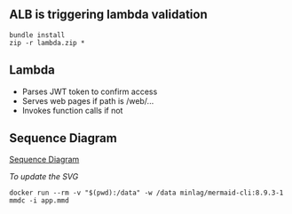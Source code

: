 ## ALB is triggering lambda validation

```
bundle install
zip -r lambda.zip *
```

## Lambda

- Parses JWT token to confirm access
- Serves web pages if path is /web/...
- Invokes function calls if not

## Sequence Diagram

[Sequence Diagram](https://raw.githubusercontent.com/terrywbrady/cognito-js-app/main/alb-intercept/app.mmd.svg)

_To update the SVG_
```
docker run --rm -v "$(pwd):/data" -w /data minlag/mermaid-cli:8.9.3-1 mmdc -i app.mmd
```

